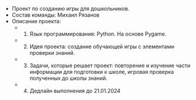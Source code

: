 * Проект по созданию игры для дошкольников.
* Состав команды: Михаил Рязанов
* Описание проекта:
  * 1.	Язык программирования: Python. На основе Pygame. 
  * 2.	Идея проекта: создание обучающей игры с элементами проверки знаний.
  * 3.	Задачи, которые решает проект: повторение и изучение части информации для подготовки к школе, игровая проверка полученных до школы знаний.
  * 4.	Дедлайн выполнения до 21.01.2024
